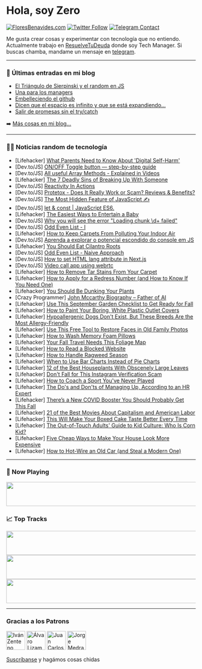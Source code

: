 # Hola, soy Zero

[![FloresBenavides.com](https://img.shields.io/website?down_message=oops&label=MiBlog&style=for-the-badge&up_message=online&url=https%3A%2F%2Ffloresbenavides.com)](https://floresbenavides.com) [![Twitter Follow](https://img.shields.io/twitter/follow/ZeroDragon?color=%231DA1F2&label=Follow&logo=twitter&logoColor=ffffff&style=for-the-badge)](https://twitter.com/zerodragon) [![Telegram Contact](https://img.shields.io/badge/escr%C3%ADbeme-ZeroDragon-%2326A5E4?style=for-the-badge&logo=telegram)](https://t.me/zerodragon)

Me gusta crear cosas y experimentar con tecnología que no entiendo.
Actualmente trabajo en [ResuelveTuDeuda](http://github.com/resuelve) donde soy Tech Manager.
Si buscas chamba, mandame un mensaje en [telegram](https://t.me/zerodragon).

---

### 📕 Últimas entradas en mi blog
<!-- BLOG-POST-LIST:START -->
- [El Triángulo de Sierpinski y el random en JS](https://floresbenavides.com/el-triangulo-de-sierpinski-y-el-random-en-js/)
- [Una para los managers](https://floresbenavides.com/una-para-los-managers/)
- [Embelleciendo el github](https://floresbenavides.com/embelleciendo-el-github/)
- [Dicen que el espacio es infinito y que se está expandiendo…](https://floresbenavides.com/dicen-que-el-espacio-es-infinito-y-que-se-esta-expandiendo/)
- [Salir de promesas sin el try/catch](https://floresbenavides.com/salir-de-promesas-sin-el-try-catch/)
<!-- BLOG-POST-LIST:END -->

➡️ [Más cosas en mi blog...](https://floresbenavides.com)

---

### 👨‍💻 Noticias random de tecnología
<!-- TECH-POSTS:START -->
- [Lifehacker] [What Parents Need to Know About &#39;Digital Self-Harm&#39;](https://lifehacker.com/what-parents-need-to-know-about-digital-self-harm-1849497518)
- [Dev.to/JS] [ON/OFF Toggle button — step-by-step guide](https://dev.to/designyff/onoff-toggle-button-step-by-step-guide-3lal)
- [Dev.to/JS] [All useful Array Methods - Explained in Videos](https://dev.to/ministryofjavascript/all-useful-array-methods-explained-in-videos-1jjk)
- [Lifehacker] [The 7 Deadly Sins of Breaking Up With Someone](https://lifehacker.com/the-7-deadly-sins-of-breaking-up-with-someone-1849491290)
- [Dev.to/JS] [Reactivity In Actions](https://dev.to/mmuscat/reactivity-in-actions-3j2p)
- [Dev.to/JS] [Protetox - Does It Really Work or Scam? Reviews &amp; Benefits?](https://dev.to/protetox9/protetox-does-it-really-work-or-scam-reviews-benefits-1g3i)
- [Dev.to/JS] [The Most Hidden Feature of JavaScript ✍️](https://dev.to/dcodeyt/the-most-hidden-feature-of-javascript-443b)
- [Dev.to/JS] [let &amp; const | JavaScript ES6.](https://dev.to/sujithvsuresh/let-const-javascript-es6-250k)
- [Lifehacker] [The Easiest Ways to Entertain a Baby](https://lifehacker.com/the-easiest-ways-to-entertain-a-baby-1849492637)
- [Dev.to/JS] [Why you will see the error &quot;Loading chunk \d+ failed&quot;](https://dev.to/cbillowes/why-you-will-see-the-error-loading-chunk-d-failed-1ne4)
- [Dev.to/JS] [Odd Even List - I](https://dev.to/zeeshanali0704/odd-even-list-i-21in)
- [Lifehacker] [How to Keep Carpets From Polluting Your Indoor Air](https://lifehacker.com/how-to-keep-carpets-from-polluting-your-indoor-air-1849497372)
- [Dev.to/JS] [Aprenda a explorar o potencial escondido do console em JS](https://dev.to/castrore/aprenda-a-explorar-o-potencial-escondido-do-console-em-js-3j88)
- [Lifehacker] [You Should Eat Cilantro Roots](https://lifehacker.com/you-should-eat-cilantro-roots-1849491217)
- [Dev.to/JS] [Odd Even List - Naive Approach](https://dev.to/zeeshanali0704/odd-even-list-naive-approach-2mlp)
- [Dev.to/JS] [How to set HTML lang attribute in Next.js](https://dev.to/dawsoncodes/how-to-set-html-lang-attribute-in-nextjs-39bg)
- [Dev.to/JS] [Video call app using webrtc](https://dev.to/tejendrasrajawat/video-call-app-using-webrtc-1p40)
- [Lifehacker] [How to Remove Tar Stains From Your Carpet](https://lifehacker.com/how-to-remove-tar-stains-from-your-carpet-1849494118)
- [Lifehacker] [How to Apply for a Redress Number &lpar;and How to Know If You Need One&rpar;](https://lifehacker.com/how-to-apply-for-a-redress-number-and-how-to-know-if-y-1849494124)
- [Lifehacker] [You Should Be Dunking Your Plants](https://lifehacker.com/you-should-be-dunking-your-plants-1849494129)
- [Crazy Programmer] [John Mccarthy Biography – Father of AI](https://www.thecrazyprogrammer.com/2022/09/john-mccarthy-biography.html)
- [Lifehacker] [Use This September Garden Checklist to Get Ready for Fall](https://lifehacker.com/use-this-september-garden-checklist-to-get-ready-for-fa-1849494154)
- [Lifehacker] [How to Paint Your Boring, White Plastic Outlet Covers](https://lifehacker.com/how-to-paint-your-boring-white-plastic-outlet-covers-1849494151)
- [Lifehacker] [Hypoallergenic Dogs Don&#39;t Exist, But These Breeds Are the Most Allergy-Friendly](https://lifehacker.com/hypoallergenic-dogs-dont-exist-but-these-breeds-are-th-1849494147)
- [Lifehacker] [Use This Free Tool to Restore Faces in Old Family Photos](https://lifehacker.com/use-this-free-tool-to-restore-faces-in-old-family-photo-1849492377)
- [Lifehacker] [How to Wash Memory Foam Pillows](https://lifehacker.com/how-to-wash-memory-foam-pillows-1849492367)
- [Lifehacker] [Your Fall Travel Needs This Foliage Map](https://lifehacker.com/your-fall-travel-needs-this-foliage-map-1849492354)
- [Lifehacker] [How to Read a Blocked Website](https://lifehacker.com/how-to-read-a-blocked-website-1849492000)
- [Lifehacker] [How to Handle Ragweed Season](https://lifehacker.com/how-to-handle-ragweed-season-1849491699)
- [Lifehacker] [When to Use Bar Charts Instead of Pie Charts](https://lifehacker.com/when-to-use-bar-charts-instead-of-pie-charts-1849488600)
- [Lifehacker] [12 of the Best Houseplants With Obscenely Large Leaves](https://lifehacker.com/12-of-the-best-houseplants-with-obscenely-large-leaves-1849490559)
- [Lifehacker] [Don&#39;t Fall for This Instagram Verification Scam](https://lifehacker.com/dont-fall-for-this-instagram-verification-scam-1849490064)
- [Lifehacker] [How to Coach a Sport You&#39;ve Never Played](https://lifehacker.com/how-to-coach-a-sport-youve-never-played-1849479459)
- [Lifehacker] [The Do&#39;s and Don&#39;ts of Managing Up, According to an HR Expert](https://lifehacker.com/the-dos-and-donts-of-managing-up-according-to-an-hr-ex-1849488606)
- [Lifehacker] [There’s a New COVID Booster You Should Probably Get This Fall](https://lifehacker.com/there-s-a-new-covid-booster-you-should-probably-get-thi-1849490154)
- [Lifehacker] [21 of the Best Movies About Capitalism and American Labor](https://lifehacker.com/21-of-the-best-movies-about-capitalism-and-american-lab-1849484326)
- [Lifehacker] [This Will Make Your Boxed Cake Taste Better Every Time](https://lifehacker.com/this-will-make-your-boxed-cake-taste-better-every-time-1849487421)
- [Lifehacker] [The Out-of-Touch Adults&#39; Guide to Kid Culture: Who Is Corn Kid?](https://lifehacker.com/the-out-of-touch-adults-guide-to-kid-culture-who-is-co-1849488927)
- [Lifehacker] [Five Cheap Ways to Make Your House Look More Expensive](https://lifehacker.com/five-cheap-ways-to-make-your-house-look-more-expensive-1849487827)
- [Lifehacker] [How to Hot-Wire an Old Car &lpar;and Steal a Modern One&rpar;](https://lifehacker.com/how-to-hot-wire-an-old-car-and-steal-a-modern-one-1849486498)<!-- TECH-POSTS:END -->

---

### 🎵 Now Playing
<a href="https://spotify-now-playing-dun.vercel.app/now-playing?open"><img src="https://spotify-now-playing-dun.vercel.app/now-playing" width="540" height="64"></a>

### 📈 Top Tracks
<a href="https://spotify-now-playing-dun.vercel.app/top-tracks?i=1&open"><img src="https://spotify-now-playing-dun.vercel.app/top-tracks?i=1" width="540" height="64"></a>
<a href="https://spotify-now-playing-dun.vercel.app/top-tracks?i=2&open"><img src="https://spotify-now-playing-dun.vercel.app/top-tracks?i=2" width="540" height="64"></a>
<a href="https://spotify-now-playing-dun.vercel.app/top-tracks?i=3&open"><img src="https://spotify-now-playing-dun.vercel.app/top-tracks?i=3" width="540" height="64"></a>

---

### Gracias a los Patrons
[<img src="https://avatars.githubusercontent.com/u/243380?v=4" alt="Iván Zenteno" width="50px">](https://github.com/k001) [<img src="https://avatars.githubusercontent.com/u/19955639?v=4" alt="Álvaro Lizama" width="50px">](https://github.com/alvarolizama) [<img src="https://avatars.githubusercontent.com/u/2718753?v=4" alt="Juan Carlos Ruiz" width="50px">](https://github.com/JuanCrg90) [<img src="https://avatars.githubusercontent.com/u/37025?v=4" alt="Jorge Medrano" width="50px">](https://github.com/h1pp1e) 

[Suscríbanse](https://www.patreon.com/zerodragon) y hagámos cosas chidas
